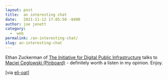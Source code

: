 ```yaml
---
layout: post
title:  an interesting chat
date:   2021-11-12 17:05:50 -0400
author: joe jenett
category:
  -  web
permalink: /an-interesting-chat/
slug: an-interesting-chat
---
```

Ethan Zuckerman of <a href="https://publicinfrastructure.org/">The Initiative for Digital Public Infrastructure</a> talks to <a href="https://publicinfrastructure.org/podcast/42-maciej-ceglowski" title="Reimagining the Internet podcast">Maciej Ceglowski (Pinboard)</a> - definitely worth a listen in my opinion. Enjoy.

[via <a title="eli-oat" href="https://pinboard.in/u:eli-oat">eli-oat</a>]
<a href="https://brid.gy/publish/twitter"></a>
<data class="p-bridgy-omit-link" value="false"></data>